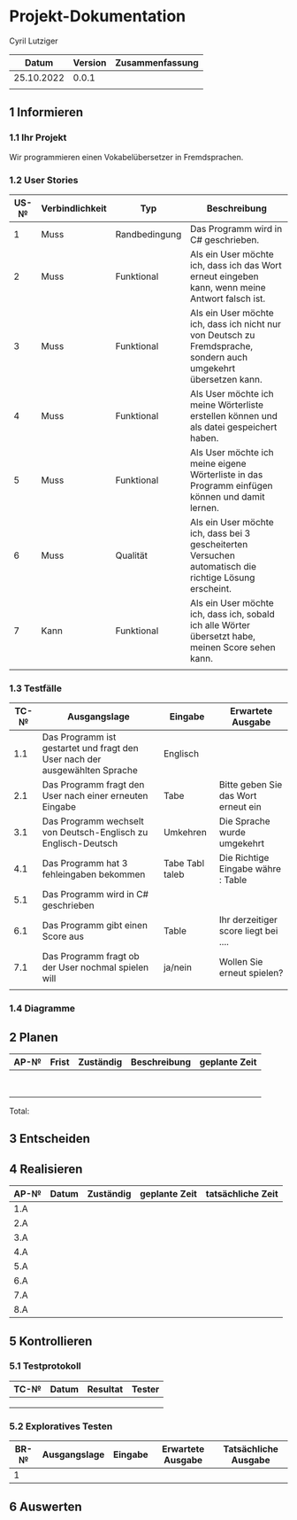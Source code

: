 
# Projekt-Dokumentation


Cyril Lutziger

| Datum | Version | Zusammenfassung                                              |
| ----- | ------- | ------------------------------------------------------------ |
| 25.10.2022      | 0.0.1        |                                                              |
|       |         |                                                              |

## 1 Informieren

### 1.1 Ihr Projekt

Wir programmieren einen Vokabelübersetzer in Fremdsprachen.

### 1.2 User Stories

| US-№ | Verbindlichkeit | Typ  | Beschreibung                       |
| ---- | --------------- | ---- | ---------------------------------- |
| 1    |  Muss               |Randbedingung   | Das Programm wird in C# geschrieben.|
| 2    |  Muss               |Funktional      | Als ein User möchte ich, dass ich das Wort erneut eingeben kann, wenn meine Antwort falsch ist. |     
| 3    |  Muss               |Funktional      | Als ein User möchte ich, dass ich nicht nur von Deutsch zu Fremdsprache, sondern auch umgekehrt übersetzen kann.|
|4|Muss|Funktional|Als User möchte ich meine Wörterliste erstellen können und als datei gespeichert haben.|
|5|Muss|Funktional|Als User möchte ich meine eigene Wörterliste in das Programm einfügen können und damit lernen.|
| 6   |  Muss               |Qualität        | Als ein User möchte ich, dass bei 3 gescheiterten Versuchen automatisch die richtige Lösung erscheint. |   
| 7    |  Kann               |Funktional      | Als ein User möchte ich, dass ich, sobald ich alle Wörter übersetzt habe, meinen Score sehen kann. |
|      |              |         |                   |

### 1.3 Testfälle

| TC-№ | Ausgangslage | Eingabe | Erwartete Ausgabe |
| ---- | ------------ | ------- | ----------------- |
| 1.1  | Das Programm ist gestartet und fragt den User nach der ausgewählten Sprache |Englisch |   |
| 2.1  | Das Programm fragt den User nach einer erneuten Eingabe | Tabe | Bitte geben Sie das Wort erneut ein |       
| 3.1  | Das Programm wechselt von Deutsch-Englisch zu Englisch-Deutsch| Umkehren | Die Sprache wurde umgekehrt |       
| 4.1  | Das Programm hat 3 fehleingaben bekommen | Tabe Tabl taleb  | Die Richtige Eingabe währe : Table   |
| 5.1  | Das Programm wird in C# geschrieben |         |                   |
| 6.1  | Das Programm gibt einen Score aus    | Table  | Ihr derzeitiger score liegt bei ....|
| 7.1  | Das Programm fragt ob der User nochmal spielen will   |  ja/nein  |  Wollen Sie erneut spielen?  |
|      |              |         |                   |


### 1.4 Diagramme




## 2 Planen

| AP-№ | Frist | Zuständig | Beschreibung | geplante Zeit |
| ---- | ----- | --------- | ------------ | ------------- |
|      |       |           |              |               |
|      |       |           |              |               |
|      |       |           |              |               |
|      |       |           |              |               |
|      |       |           |              |               |
|      |       |           |              |               |
|      |       |           |              |               |
|      |       |           |              |               |

Total: 


## 3 Entscheiden



## 4 Realisieren

| AP-№ | Datum | Zuständig | geplante Zeit | tatsächliche Zeit |
| ---- | ----- | --------- | ------------- | ----------------- |
| 1.A  |       |           |               |                   |
| 2.A  |       |           |               |                   |
| 3.A  |       |           |               |                   |
| 4.A  |       |           |               |                   |
| 5.A  |       |           |               |                   |
| 6.A  |       |           |               |                   |
| 7.A  |       |           |               |                   |
| 8.A  |       |           |               |                   |

## 5 Kontrollieren

### 5.1 Testprotokoll

|  TC-№ | Datum | Resultat | Tester |
| ----- | -------- | ------ | ------- |
|       |          |        |         |
|       |          |        |         |
|       |          |        |         |



### 5.2 Exploratives Testen

| BR-№ | Ausgangslage | Eingabe | Erwartete Ausgabe | Tatsächliche Ausgabe |
| ---- | ------------ | ------- | ----------------- | -------------------- |
| 1    |              |         |                   |                      |

## 6 Auswerten
